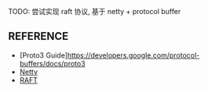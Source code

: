 TODO: 尝试实现 raft 协议, 基于 netty + protocol buffer

## REFERENCE
- [Proto3 Guide]https://developers.google.com/protocol-buffers/docs/proto3
- [Netty](https://netty.io/)
- [RAFT](https://raft.github.io/)
